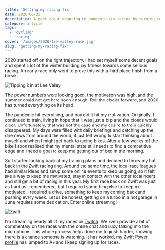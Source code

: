 ```yaml
---
title: 'Getting my racing fix'
date: 2020-06-25
description: A post about adapting to pandemic-era racing by turning to Zwift and online streaming for competitive cycling and community connection.
category: article
tags:
  - 'cycling'
  - 'racing'
cover: '/images/2020/lee-valley-race.jpg'
slug: 'getting-my-racing-fix'
---
```


2020 started off on the right trajectory. I had set myself some decent goals and spent a lot of the winter building my fitness towards some serious racing. An early race only went to prove this with a third place finish from a break.

![Tipping it in at Lee Valley](/images/2020/lee-valley-race.jpg)

The power numbers were looking good, the motivation was high, and the summer could not get here soon enough. Roll the clocks forward, and 2020 has turned everything on its head.

The pandemic hit everything, and boy did it hit my motivation. Originally, I continued to train, living in hope that it was just a blip and the clouds would clear. Unfortunately, that was not the case and my desire to train quickly disappeared.
My days were filled with daily briefings and catching up the dire news from around the world; it just felt wrong to start thinking about myself and when I might get back to racing bikes.
After a few weeks off the bike I soon realised that my mental state still needs to find a competitive edge and I need a goal to keep me getting out of bed in the morning.

So I started looking back at my training plans and decided to throw my hat back in the Zwift racing ring.
Around the same time, the local race leagues had similar ideas and setup some online events to keep us going, so it felt like a way to keep me motivated, stay in contact with the other local riders and still get a bit of racing in this year.
My first race back on Zwift was just as hard as I remembered, but I required something else to keep me motivated, I required a drive, something to keep my coming back and pushing every week. Let us be honest, getting on a turbo in a hot garage in June requires some dedication. Enter online streaming!

![Zwift](/images/2020/zwift.png)

I’m streaming nearly all of my races on [Twitch](https://www.twitch.tv/funky_larma). We even provide a bit of commentary on the races with the online chat and Lucy talking into the microphone. This whole process helps drive me to push harder, knowing there is a chance someone is watching. It has worked, my [Zwift Power profile](https://zwiftpower.com/profile.php?z=9087) has jumped to A+ and I keep signing up for races.
